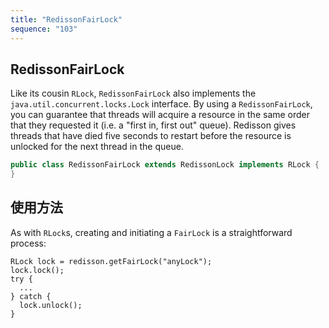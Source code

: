 ```yaml
---
title: "RedissonFairLock"
sequence: "103"
---
```


## RedissonFairLock

Like its cousin `RLock`, `RedissonFairLock` also implements the `java.util.concurrent.locks.Lock` interface.
By using a `RedissonFairLock`, you can guarantee that threads will acquire a resource in the same order
that they requested it (i.e. a "first in, first out" queue).
Redisson gives threads that have died five seconds to restart
before the resource is unlocked for the next thread in the queue.

```java
public class RedissonFairLock extends RedissonLock implements RLock {
}
```

## 使用方法

As with `RLock`s, creating and initiating a `FairLock` is a straightforward process:

```text
RLock lock = redisson.getFairLock("anyLock");
lock.lock();
try {
  ...
} catch {
  lock.unlock();
}
```

